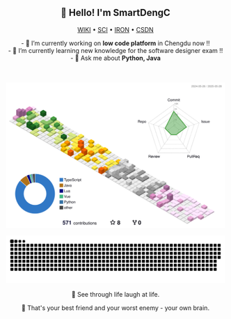 <h2 align="center">👋 Hello! I'm SmartDengC</h2>

<p align="center">
  <a href="https://wiki.dengcong.org/">WIKI</a> •
  <a href="https://sci.dengcong.org/">SCI</a> •
  <a href="https://iron.dengcong.org/">IRON</a> •
  <a href="https://blog.csdn.net/weixin_41288824?spm=1000.2115.3001.5343">CSDN</a>
</p>

<p align="center"> 
- 🔭 I’m currently working on <strong>low code platform</strong> in Chengdu now !!   </br>
- 🌱 I’m currently learning new knowledge for the software designer exam !!   </br>
- 💬 Ask me about <strong>Python, Java </strong>  </br>
  <br>
  <br>

![](./profile-3d-contrib/profile-season-animate.svg)

![](./profile-snk/grid-snake-dark.svg)

<p align= "center"> 👋 See through life laugh at life. </p>
<p align= "center"> 🤔 That's your best friend and your worst enemy - your own brain.</p>
